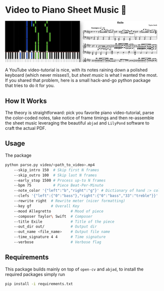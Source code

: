 # Video to Piano Sheet Music 🎹

![showcase](res/Showcase.png)

A YouTube video-tutorial is nice, with its notes raining down a polished keyboard (which never misses!), but _sheet music_ is what I wanted the most. If you shared that problem, here is a small hack-and-go python package that tries to do it for you.

## How It Works

The theory is straightforward: pick you favorite piano video-tutorial, parse the color-coded notes, take notice of frame timings and then re-assemble the sheet music leveraging the beautiful `abjad` and `LilyPond` software to craft the actual PDF.

## Usage

The package

```bash
python parse.py video/<path_to_video>.mp4
    --skip_intro 150  # Skip first N frames
    --skip_outro 100  # Skip last N frames
    --early_stop 1500 # Process up-to N frames
    --bpm 75          # Piece Beat-Per-Minute
    --note_color '{"left":"b","right":"g"}' # Dictionary of hand :> color mapping
    --clefs '{"left":{"0":"bass"},"right":{"0":"bass","33":"treble"}}' # Dictionary of hand :> bar_id :> clef
    --rewrite right  # Rewrite meter (nicer formatting)
    --key gf         # Overall Key
    --mood Allegretto         # Mood of piece
    --composer Taylor\ Swift  # Composer
    --title Exile             # Title of the piece
    --out_dir out/            # Output dir
    --out_name <file_name>    # Output file name
    --time_signature 4 4      # Time signature
    --verbose                 # Verbose flag
```

## Requirements

This package builds mainly on top of `open-cv` and `abjad`, to install the required packages simply run

```bash
pip install -i requirements.txt
```
